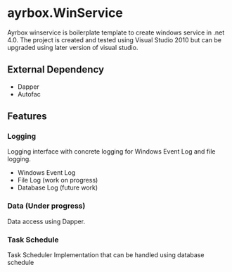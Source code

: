 # ayrbox.WinService

Ayrbox winservice is boilerplate template to create windows service in .net 4.0. The project is created and tested using Visual Studio 2010 but can be upgraded using later version of visual studio.

## External Dependency
* Dapper
* Autofac


## Features

### Logging
Logging interface with concrete logging for Windows Event Log and file logging.
* Windows Event Log 
* File Log (work on progress)
* Database Log (future work)

### Data **(Under progress)**
Data access using Dapper.


### Task Schedule
Task Scheduler Implementation that can be handled using database schedule